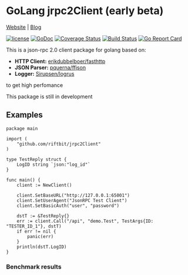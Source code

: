 # GoLang jrpc2Client (early beta)

[Website](https://riftbit.com) | [Blog](https://ergoz.ru/)

[![license](https://img.shields.io/github/license/riftbit/jrpc2Client.svg)](LICENSE)
[![GoDoc](http://img.shields.io/badge/go-documentation-blue.svg?style=flat-square)](https://godoc.org/github.com/riftbit/jrpc2Client)
[![Coverage Status](https://coveralls.io/repos/github/riftbit/jrpc2Client/badge.svg?branch=master)](https://coveralls.io/github/riftbit/jrpc2Client?branch=master)
[![Build Status](https://travis-ci.org/riftbit/jrpc2Client.svg?branch=master)](https://travis-ci.org/riftbit/jrpc2Client)
[![Go Report Card](https://goreportcard.com/badge/github.com/riftbit/jrpc2Client)](https://goreportcard.com/report/github.com/riftbit/jrpc2Client)

This is a json-rpc 2.0 client package for golang based on:

 - **HTTP Client:** [erikdubbelboer/fasthttp](github.com/erikdubbelboer/fasthttp)
 - **JSON Parser:** [pquerna/ffjson](github.com/pquerna/ffjson/ffjson)
 - **Logger:** [Sirupsen/logrus](github.com/Sirupsen/logrus)

to get high perfomance

This package is still in development

## Examples

```golang
package main

import (
	"github.com/riftbit/jrpc2Client"
)

type TestReply struct {
	LogID string `json:"log_id"`
}

func main() {
	client := NewClient()

	client.SetBaseURL("http://127.0.0.1:65001")
	client.SetUserAgent("JsonRPC Test Client")
	client.SetBasicAuth("user", "password")

	dstT := &TestReply{}
	err := client.Call("/api", "demo.Test", TestArgs{ID: "TESTER_ID_1"}, dstT)
	if err != nil {
		panic(err)
	}
	println(dstT.LogID)
}
```

### Benchmark results
